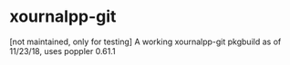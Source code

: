 # xournalpp-git
[not maintained, only for testing] A working xournalpp-git pkgbuild as of 11/23/18, uses poppler 0.61.1
